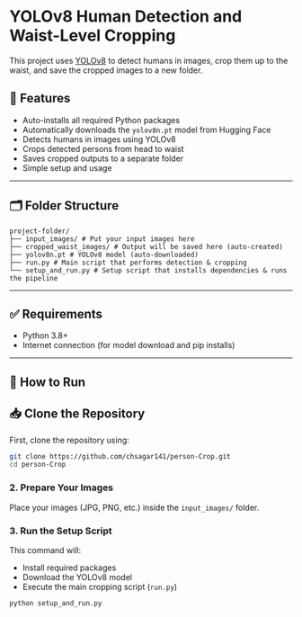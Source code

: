 # YOLOv8 Human Detection and Waist-Level Cropping

This project uses [YOLOv8](https://github.com/ultralytics/ultralytics) to detect humans in images, crop them up to the waist, and save the cropped images to a new folder.

## 🔧 Features

- Auto-installs all required Python packages
- Automatically downloads the `yolov8n.pt` model from Hugging Face
- Detects humans in images using YOLOv8
- Crops detected persons from head to waist
- Saves cropped outputs to a separate folder
- Simple setup and usage

---

## 🗂 Folder Structure
```
project-folder/
├── input_images/ # Put your input images here
├── cropped_waist_images/ # Output will be saved here (auto-created)
├── yolov8n.pt # YOLOv8 model (auto-downloaded)
├── run.py # Main script that performs detection & cropping
└── setup_and_run.py # Setup script that installs dependencies & runs the pipeline
```
---

## ✅ Requirements

- Python 3.8+
- Internet connection (for model download and pip installs)

---

## 🚀 How to Run

## 📥 Clone the Repository

First, clone the repository using:

```bash
git clone https://github.com/chsagar141/person-Crop.git
cd person-Crop
```

### 2. Prepare Your Images

Place your images (JPG, PNG, etc.) inside the `input_images/` folder.

### 3. Run the Setup Script

This command will:

- Install required packages
- Download the YOLOv8 model
- Execute the main cropping script (`run.py`)

```bash
python setup_and_run.py
